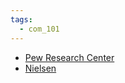 ```yaml
---
tags:
  - com_101
---
```


- [Pew Research Center](https://www.pewresearch.org)
- [Nielsen](https://www.nielsen.com)